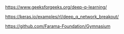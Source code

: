 https://www.geeksforgeeks.org/deep-q-learning/

https://keras.io/examples/rl/deep_q_network_breakout/

https://github.com/Farama-Foundation/Gymnasium